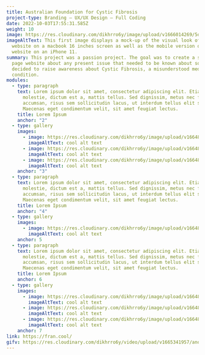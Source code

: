 ```yaml
---
title: Australian Foundation for Cystic Fibrosis
project-type: Branding – UX/UX Design – Full Coding
date: 2022-10-03T17:55:31.585Z
weight: 10
image: https://res.cloudinary.com/dikhrro6y/image/upload/v1666014269/5db8d840366cf1352cbf8880_macbook-pro-and-iphone-x-mockup-scene_neydzc.jpg
imageAltText: This first image displays a mock-up of the visual look of the
  website on a macbook 16 inches screen as well as the mobile version of the
  website on an iPhone 11.
summary: This project was a passion project. The goal was to create a single
  page website about any present issue that needed to be known about so I
  decided to raise awareness about Cystic Fibrosis, a misunderstood medical
  condition.
modules:
  - type: paragraph
    text: Lorem ipsum dolor sit amet, consectetur adipiscing elit. Etiam eu turpis
      molestie, dictum est a, mattis tellus. Sed dignissim, metus nec fringilla
      accumsan, risus sem sollicitudin lacus, ut interdum tellus elit sed risus.
      Maecenas eget condimentum velit, sit amet feugiat lectus.
    title: Lorem Ipsum
    anchor: "2"
  - type: gallery
    images:
      - image: https://res.cloudinary.com/dikhrro6y/image/upload/v1664808460/cld-sample-4.jpg
        imageAltText: cool alt text
      - image: https://res.cloudinary.com/dikhrro6y/image/upload/v1664808460/cld-sample-2.jpg
        imageAltText: cool alt text
      - image: https://res.cloudinary.com/dikhrro6y/image/upload/v1664808460/dog.jpg
        imageAltText: cool alt text
    anchor: "3"
  - type: paragraph
    text: Lorem ipsum dolor sit amet, consectetur adipiscing elit. Etiam eu turpis
      molestie, dictum est a, mattis tellus. Sed dignissim, metus nec fringilla
      accumsan, risus sem sollicitudin lacus, ut interdum tellus elit sed risus.
      Maecenas eget condimentum velit, sit amet feugiat lectus.
    title: Lorem Ipsum
    anchor: "4"
  - type: gallery
    images:
      - image: https://res.cloudinary.com/dikhrro6y/image/upload/v1664808460/cld-sample-2.jpg
        imageAltText: cool alt text
    anchor: 5
  - type: paragraph
    text: Lorem ipsum dolor sit amet, consectetur adipiscing elit. Etiam eu turpis
      molestie, dictum est a, mattis tellus. Sed dignissim, metus nec fringilla
      accumsan, risus sem sollicitudin lacus, ut interdum tellus elit sed risus.
      Maecenas eget condimentum velit, sit amet feugiat lectus.
    title: Lorem Ipsum
    anchor: 6
  - type: gallery
    images:
      - image: https://res.cloudinary.com/dikhrro6y/image/upload/v1664808460/cld-sample-4.jpg
        imageAltText: cool alt text
      - image: https://res.cloudinary.com/dikhrro6y/image/upload/v1664808460/cld-sample-2.jpg
        imageAltText: cool alt text
      - image: https://res.cloudinary.com/dikhrro6y/image/upload/v1664808460/dog.jpg
        imageAltText: cool alt text
    anchor: 7
link: https://fran.cool/
gifv: https://res.cloudinary.com/dikhrro6y/video/upload/v1665341957/another-one_kd7s6h.mp4
---
```

